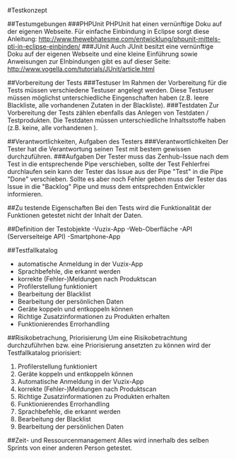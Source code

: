 #Testkonzept

##Testumgebungen
###PHPUnit
PHPUnit hat einen vernünftige Doku auf der eigenen Webseite. Für einfache Einbindung in Eclipse sorgt diese Anleitung: http://www.thewebhatesme.com/entwicklung/phpunit-mittels-pti-in-eclipse-einbinden/
###JUnit
Auch JUnit besitzt eine vernünftige Doku auf der eigenen Webseite und eine kleine Einführung sowie Anweisungen zur EInbindungen gibt es auf dieser Seite: http://www.vogella.com/tutorials/JUnit/article.html

##Vorbereitung der Tests
###Testuser
Im Rahmen der Vorbereitung für die Tests müssen verschiedene Testuser angelegt werden. Diese Testuser müssen möglichst unterschiedliche Eingenschaften haben (z.B. leere Blackliste, alle vorhandenen Zutaten in der Blackliste).
###Testdaten
Zur Vorbereitung der Tests zählen ebenfalls das Anlegen von Testdaten / Testprodukten. Die Testdaten müssen unterschiedliche Inhaltsstoffe haben (z.B. keine, alle vorhandenen ).

##Verantwortlichkeiten, Aufgaben des Testers
###Verantwortlichkeiten
Der Tester hat die Verantwortung seinen Test mit bestem gewissen durchzuführen.
###Aufgaben
Der Tester muss das Zenhub-Issue nach dem Test in die entsprechende Pipe verschieben, sollte der Test Fehlerfrei durchlaufen sein kann der Tester das Issue aus der Pipe "Test" in die Pipe "Done" verschieben. Sollte es aber noch Fehler geben muss der Tester das Issue in die "Backlog" Pipe und muss dem entsprechden Entwickler informieren.

##Zu testende Eigenschaften
Bei den Tests wird die Funktionalität der Funktionen getestet nicht der Inhalt der Daten. 

##Definition der Testobjekte
-Vuzix-App
-Web-Oberfläche
-API (Serverseiteige API)
-Smartphone-App


##Testfallkatalog
- automatische Anmeldung in der Vuzix-App
- Sprachbefehle, die erkannt werden
- korrekte (Fehler-)Meldungen nach Produktscan
- Profilerstellung funktioniert
- Bearbeitung der Blacklist
- Bearbeitung der persönlichen Daten
- Geräte koppeln und entkoppeln können
- Richtige Zusatzinformationen zu Produkten erhalten
- Funktionierendes Errorhandling

##Risikobetrachung, Priorisierung
Um eine Risikobetrachtung durchzuführhen bzw. eine Priorisierung ansetzten zu können wird der Testfallkatalog priorisiert:
1. Profilerstellung funktioniert
2. Geräte koppeln und entkoppeln können
3. Automatische Anmeldung in der Vuzix-App
4. korrekte (Fehler-)Meldungen nach Produktscan
5. Richtige Zusatzinformationen zu Produkten erhalten
6. Funktionierendes Errorhandling
7. Sprachbefehle, die erkannt werden
8. Bearbeitung der Blacklist
9. Bearbeitung der persönlichen Daten

##Zeit- und Ressourcenmanagement
Alles wird innerhalb des selben Sprints von einer anderen Person getestet.